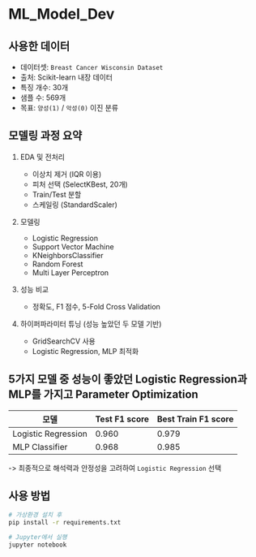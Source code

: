 # ML_Model_Dev

## 사용한 데이터

- 데이터셋: `Breast Cancer Wisconsin Dataset`
- 출처: Scikit-learn 내장 데이터
- 특징 개수: 30개
- 샘플 수: 569개
- 목표: `양성(1)` / `악성(0)` 이진 분류


## 모델링 과정 요약

1. EDA 및 전처리
   - 이상치 제거 (IQR 이용)
   - 피처 선택 (SelectKBest, 20개)
   - Train/Test 분할
   - 스케일링 (StandardScaler)

2. 모델링
   - Logistic Regression
   - Support Vector Machine 
   - KNeighborsClassifier
   - Random Forest
   - Multi Layer Perceptron 

3. 성능 비교
   - 정확도, F1 점수, 5-Fold Cross Validation

4. 하이퍼파라미터 튜닝 (성능 높았던 두 모델 기반)
   - GridSearchCV 사용
   - Logistic Regression, MLP 최적화


## 5가지 모델 중 성능이 좋았던 Logistic Regression과 MLP를 가지고 Parameter Optimization 

| 모델                 | Test F1 score | Best Train F1 score |
|---------------------|---------------|----------------------|
| Logistic Regression |     0.960     |        0.979         |
| MLP Classifier      |     0.968     |        0.985         |

-> 최종적으로 해석력과 안정성을 고려하여 `Logistic Regression` 선택





## 사용 방법

```bash
# 가상환경 설치 후
pip install -r requirements.txt

# Jupyter에서 실행
jupyter notebook